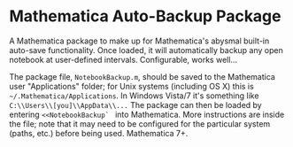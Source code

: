 Mathematica Auto-Backup Package
===============================

A Mathematica package to make up for Mathematica's abysmal built-in auto-save functionality. Once loaded, it will automatically backup any open notebook at user-defined intervals. Configurable, works well...

The package file, `NotebookBackup.m`, should be saved to the Mathematica user "Applications" folder; for Unix systems (including OS X) this is `~/.Mathematica/Applications`. In Windows Vista/7 it's something like `C:\\Users\\[you]\\AppData\\...` The package can then be loaded by entering ``<<NotebookBackup` `` into Mathematica. More instructions are inside the file; note that it may need to be configured for the particular system (paths, etc.) before being used. Mathematica 7+.
